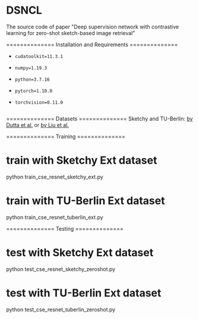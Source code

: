 # DSNCL
The source code of paper "Deep supervision network with contrastive learning for zero-shot sketch-based image retrieval"

============== Installation and Requirements ==============
- ```
  cudatoolkit=11.3.1
  ```

- ```
  numpy=1.19.3
  ```

- ```
  python=3.7.16
  ```

- ```
  pytorch=1.10.0
  ```

- ```
  torchvision=0.11.0


============== Datasets ==============
Sketchy and TU-Berlin: [by Dutta et al.](https://github.com/AnjanDutta/sem-pcyc) or [by Liu et al.](https://github.com/qliu24/SAKE)


============== Training ==============
# train with Sketchy Ext dataset
python train_cse_resnet_sketchy_ext.py

# train with TU-Berlin Ext dataset
python train_cse_resnet_tuberlin_ext.py


============== Testing ==============
# test with Sketchy Ext dataset
python test_cse_resnet_sketchy_zeroshot.py

# test with TU-Berlin Ext dataset
python test_cse_resnet_tuberlin_zeroshot.py
